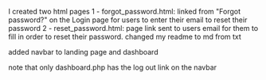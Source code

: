 I created two html pages
1 - forgot_password.html: linked from "Forgot password?" on the Login page for users to enter their email to reset their password
2 - reset_password.html: page link sent to users email for them to fill in order to reset their password.
changed my readme to md from txt


added navbar to landing page and dashboard 

note that only dashboard.php has the log out link on the navbar